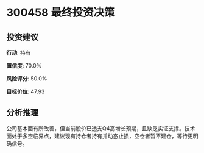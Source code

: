 # 300458 最终投资决策

## 投资建议

**行动**: 持有

**置信度**: 70.0%

**风险评分**: 50.0%

**目标价位**: 47.93

## 分析推理

公司基本面有所改善，但当前股价已透支Q4高增长预期，且缺乏实证支撑。技术面处于多空临界点，建议现有持仓者持有并动态止损，空仓者暂不建仓，等待更明确信号。


